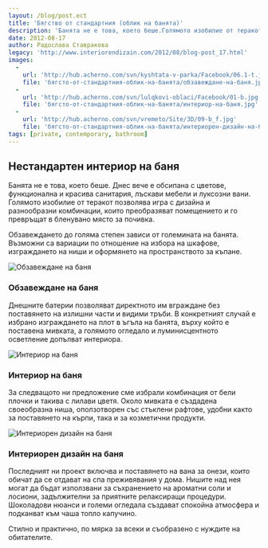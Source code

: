 ```yaml
---
layout: /blog/post.ect
title: 'Бягство от стандартния (облик на банята)'
description: 'Банята не е това, което беше.Голямото изобилие от теракот позволява игра с дизайна и разнообразни комбинации, които преобразяват помещението и го превръщат в бленувано място за почивка.'
date: 2012-08-17
author: Радослава Ставракова
legacy: 'http://www.interiorendizain.com/2012/08/blog-post_17.html'
images:
  -
    url: 'http://hub.acherno.com/svn/kyshtata-v-parka/Facebook/06.1-t.jpg'
    file: 'бягсто-от-стандартния-облик-на-банята/обзавеждане-на-баня.jpg'
  -
    url: 'http://hub.acherno.com/svn/lulqkovi-oblaci/Facebook/01-b.jpg'
    file: 'бягсто-от-стандартния-облик-на-банята/интериор-на-баня.jpg'
  -
    url: 'http://hub.acherno.com/svn/vremeto/Site/3D/09-b_f.jpg'
    file: 'бягсто-от-стандартния-облик-на-банята/интериорен-дизайн-на-баня.jpg'
tags: [private, contemporary, bathroom]
---
```

## Нестандартен **интериор на баня**
Банята не е това, което беше. Днес вече е обсипана с цветове, функционална и красива санитария, лъскави мебели и луксозни вани. Голямото изобилие от теракот позволява игра с дизайна и разнообразни комбинации, които преобразяват помещението и го превръщат в бленувано място за почивка.

Обзавеждането до голяма степен зависи от големината на банята. Възможни са вариации по отношение на избора на шкафове, изграждането на ниши и оформянето на пространството за къпане.

![Обзавеждане на баня](бягсто-от-стандартния-облик-на-банята/обзавеждане-на-баня.jpg)
### Обзавеждане на **баня**

Днешните батерии позволяват директното им вграждане  без поставянето на излишни части и видими тръби. В конкретният случай е избрано изграждането на плот в ъгъла на банята, върху който е поставена мивката, а голямото огледало и луминисцентното осветление допълват интериора.

![Интериор на баня](бягсто-от-стандартния-облик-на-банята/интериор-на-баня.jpg)
### Интериор на **баня**

За следващото ни предложение сме избрали комбинация от бели плочки и такива с лилави цветя. Около мивката е създадена своеобразна ниша, оползотворен със стъклени рафтове, удобни както за поставянето на кърпи, така и за козметични продукти.

![Интериорен дизайн на баня](бягсто-от-стандартния-облик-на-банята/интериорен-дизайн-на-баня.jpg)
### Интериорен дизайн на **баня**

Последният ни проект включва и поставянето на вана за онези, които обичат да се отдават на спа преживявания у дома. Нишите над нея могат да бъдат използвани за съхранението на ароматни соли и лосиони, задължителни за приятните релаксиращи процедури. Шоколадови нюанси и големи огледала създават спокойна атмосфера и подканват към чаша топло капучино.

Стилно и практично, по мярка за всеки и съобразено с нуждите на обитателите.